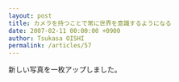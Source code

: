 ```yaml
---
layout: post
title: カメラを持つことで常に世界を意識するようになる
date: 2007-02-11 00:00:00 +0900
author: Tsukasa OISHI
permalink: /articles/57
---
```



新しい写真を一枚アップしました。  

